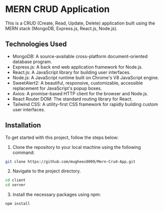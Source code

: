 # MERN CRUD Application

This is a CRUD (Create, Read, Update, Delete) application built using the MERN stack (MongoDB, Express.js, React.js, Node.js).

## Technologies Used

- MongoDB: A source-available cross-platform document-oriented database program.
- Express.js: A back end web application framework for Node.js.
- React.js: A JavaScript library for building user interfaces.
- Node.js: A JavaScript runtime built on Chrome's V8 JavaScript engine.
- SweetAlert2: A beautiful, responsive, customizable, accessible replacement for JavaScript's popup boxes.
- Axios: A promise-based HTTP client for the browser and Node.js.
- React Router DOM: The standard routing library for React.
- Tailwind CSS: A utility-first CSS framework for rapidly building custom user interfaces.

## Installation

To get started with this project, follow the steps below:

1. Clone the repository to your local machine using the following command:

```bash
git clone https://github.com/mughees0099/Mern-Crud-App.git
```


2. Navigate to the project directory.
 ```bash
cd client
cd server
```
   
3. Install the necessary packages using npm:
```bash
npm install
```
